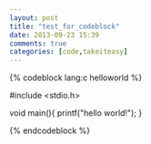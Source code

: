 ```yaml
---
layout: post
title: "test_for_codeblock"
date: 2013-09-23 15:39
comments: true
categories: [code,takeiteasy]
---
```


{% codeblock lang:c helloworld %}

#include <stdio.h>

void main(){
	printf("hello world!");
}

{% endcodeblock %}